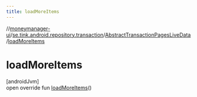 ```yaml
---
title: loadMoreItems
---
```

//[moneymanager-ui](../../../index.html)/[se.tink.android.repository.transaction](../index.html)/[AbstractTransactionPagesLiveData](index.html)/[loadMoreItems](load-more-items.html)



# loadMoreItems



[androidJvm]\
open override fun [loadMoreItems](load-more-items.html)()




